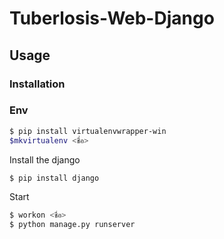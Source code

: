 # Tuberlosis-Web-Django


## Usage

### Installation

### Env

```sh
$ pip install virtualenvwrapper-win
$mkvirtualenv <ชื่อ>
```

Install the django

```sh
$ pip install django
```

Start 

```sh
$ workon <ชื่อ>
$ python manage.py runserver
```
